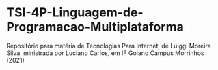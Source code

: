 # TSI-4P-Linguagem-de-Programacao-Multiplataforma
Repositório para matéria de Tecnologias Para Internet, de Luiggi Moreira Silva, ministrada por Luciano Carlos, em IF Goiano Campus Morrinhos (2021)
